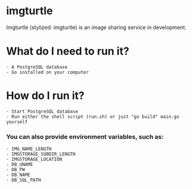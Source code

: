 # imgturtle

Imgturtle (stylized: imgturtle) is an image sharing service in development.

# What do I need to run it?
    - A PostgreSQL database
    - Go installed on your computer

# How do I run it?
    - Start PostgreSQL database
    - Run either the shell script (run.sh) or just "go build" main.go yourself
### You can also provide environment variables, such as:
    - IMG_NAME_LENGTH
    - IMGSTORAGE_SUBDIR_LENGTH
    - IMGSTORAGE_LOCATION
    - DB_UNAME
    - DB_PW
    - DB_NAME
    - DB_SQL_PATH
